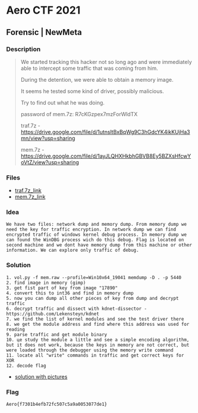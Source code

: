 # Aero CTF 2021

## Forensic | NewMeta

### Description

> We started tracking this hacker not so long ago and were immediately able to intercept some traffic that was coming from him. 
> 
> During the detention, we were able to obtain a memory image. 
> 
> It seems he tested some kind of driver, possibly malicious. 
> 
> Try to find out what he was doing.
>
> password of mem.7z: R7cKGzpex7mzForWldTX
>
> traf.7z - https://drive.google.com/file/d/1utnsltBxBqWg9C3hGdcYK4ikKUjHa3mn/view?usp=sharing
>
> mem.7z - https://drive.google.com/file/d/1ayJLQHXHkbhGBVB8Ey5BZXsHfcwYoVtZ/view?usp=sharing

### Files

- [traf.7z_link](deploy/traf.7z_link)
- [mem.7z_link](deploy/memdump.7z_link)

### Idea
    We have two files: network dump and memory dump. From memory dump we need the key for traffic encryption. In network dump we can find encrypted traffic of windows kernel debug process. In memory dump we can found the WinDBG process wich do this debug. Flag is located on second machine and we dont have memory dump from this machine or other information. We can explore only traffic of debug.
### Solution
    1. vol.py -f mem.raw --profile=Win10x64_19041 memdump -D . -p 5440
    2. find image in memory (gimp)
    3. get fist part of key from image "17890"
    4. convert this to int36 and find in memory dump
    5. now you can dump all other pieces of key from dump and decrypt traffic
    6. decrypt traffic and dissect with kdnet-dissector - https://github.com/Lekensteyn/kdnet
    7. we find the list of kernel modules and see the test driver there
    8. we get the module address and find where this address was used for reading
    9. parse traffic and get module binary
    10. цe study the module a little and see a simple encoding algorithm, but it does not work, because the keys in memory are not correct, but were loaded through the debugger using the memory write command
    11. locate all "write" commands in traffic and get correct keys for XOR
    12. decode flag

- [solution with pictures](solve/solution.pdf)
### Flag

`Aero{f7301b4efb72fc507c5a9a0053077de1}`
